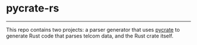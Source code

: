 # pycrate-rs
------------

This repo contains two projects: a parser generator that uses [pycrate](https://github.com/pycrate-org/pycrate/) to generate Rust code that parses telcom data, and the Rust crate itself.
